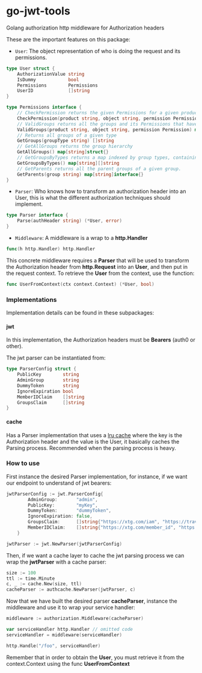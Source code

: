 # go-jwt-tools

Golang authorization http middleware for Authorization headers

These are the important features on this package:

- `User`: The object representation of who is doing the request and its permissions.

```go 
type User struct {
	AuthorizationValue string
	IsDummy            bool
	Permissions        Permissions
	UserID             []string
}

type Permissions interface {
	// CheckPermission returns the given Permissions for a given product and object. Returns the special Permissions applied on that object if any, and a boolean indicating if the user has the requested Permission. NOTE: Special Permissions returned can be filtered by the specials argument).
	CheckPermission(product string, object string, permission Permission, specials ...string) ([]string, bool)
	// ValidGroups returns all the groups and its Permissions that have any Permission for the given product and object.
	ValidGroups(product string, object string, permission Permission) map[string]struct{}
	// Returns all groups of a given type
	GetGroups(groupType string) []string
	// GetAllGroups returns the group hierarchy
	GetAllGroups() map[string]struct{}
	// GetGroupsByTypes returns a map indexed by group types, containing the list of groups of that type
	GetGroupsByTypes() map[string][]string
	// GetParents returns all the parent groups of a given group.
	GetParents(group string) map[string]interface{}
}

```

- `Parser`: Who knows how to transform an authorization header into an User, this is what the different authorization techniques should implement.

```go
type Parser interface {
	Parse(authHeader string) (*User, error)
}
```
- `Middleware`: A middleware is a wrap to a **http.Handler**

```go
func(h http.Handler) http.Handler
```

This concrete middleware requires a **Parser** that will be used to transform the Authorization header from **http.Request** into an **User**, and then put in the request context. To retrieve the **User** from the context, use the function:

```go
func UserFromContext(ctx context.Context) (*User, bool)
```

### Implementations

Implementation details can be found in these subpackages:

#### jwt

In this implementation, the Authorization headers must be **Bearers** (auth0 or other). 

The jwt parser can be instantiated from:

```go
type ParserConfig struct {
	PublicKey        string  
	AdminGroup       string  
	DummyToken       string  
	IgnoreExpiration bool    
	MemberIDClaim    []string
	GroupsClaim      []string
}
```

#### cache

Has a Parser implementation that uses a [lru cache](https://github.com/travelgateX/go-cache) where the key is the Authorization header and the value is the User, it basically caches the Parsing process. Recommended when the parsing process is heavy.

### How to use

First instance the desired Parser implementation, for instance, if we want our endpoint to understand of jwt bearers:

```go
jwtParserConfig := jwt.ParserConfig{
		AdminGroup:       "admin",
		PublicKey:        "myKey",
		DummyToken:       "dummyToken",
		IgnoreExpiration: false,
		GroupsClaim:      []string{"https://xtg.com/iam", "https://travelgatex.com/iam"},
		MemberIDClaim:    []string{"https://xtg.com/member_id", "https://travelgatex.com/member_id"},
	}

jwtParser := jwt.NewParser(jwtParserConfig)
```

Then, if we want a cache layer to cache the jwt parsing process we can wrap the **jwtParser** with a cache parser:

```go
size := 100
ttl := time.Minute
c, _ := cache.New(size, ttl)
cacheParser := authcache.NewParser(jwtParser, c)
```

Now that we have built the desired parser **cacheParser**, instance the middleware and use it to wrap your service handler:

```go
middleware := authorization.Middleware(cacheParser)

var serviceHandler http.Handler // omitted code
serviceHandler = middleware(serviceHandler)

http.Handle("/foo", serviceHandler)
```

Remember that in order to obtain the **User**, you must retrieve it from the context.Context using the func **UserFromContext**
